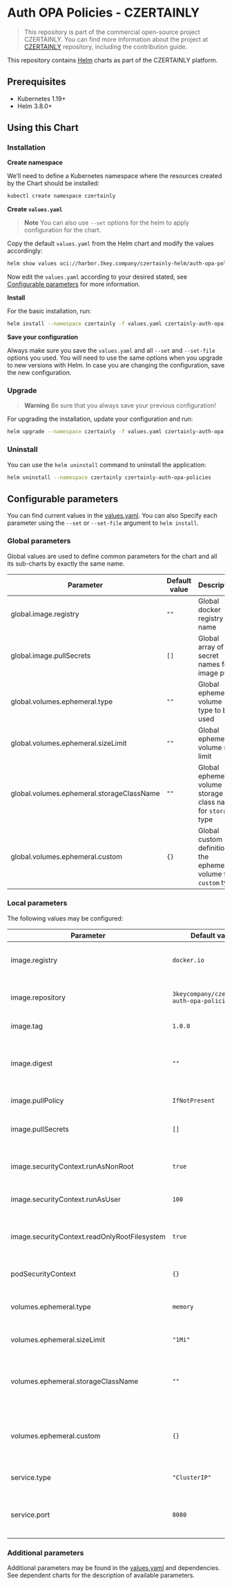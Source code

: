 # Auth OPA Policies - CZERTAINLY

> This repository is part of the commercial open-source project CZERTAINLY. You can find more information about the project at [CZERTAINLY](https://github.com/3KeyCompany/CZERTAINLY) repository, including the contribution guide.

This repository contains [Helm](https://helm.sh/) charts as part of the CZERTAINLY platform.

## Prerequisites
- Kubernetes 1.19+
- Helm 3.8.0+

## Using this Chart

### Installation

**Create namespace**

We’ll need to define a Kubernetes namespace where the resources created by the Chart should be installed:
```bash
kubectl create namespace czertainly
```

**Create `values.yaml`**

> **Note**
> You can also use `--set` options for the helm to apply configuration for the chart.

Copy the default `values.yaml` from the Helm chart and modify the values accordingly:
```bash
helm show values oci://harbor.3key.company/czertainly-helm/auth-opa-policies > values.yaml
```
Now edit the `values.yaml` according to your desired stated, see [Configurable parameters](#configurable-parameters) for more information.

**Install**

For the basic installation, run:
```bash
helm install --namespace czertainly -f values.yaml czertainly-auth-opa-policies oci://harbor.3key.company/czertainly-helm/auth-opa-policies
```

**Save your configuration**

Always make sure you save the `values.yaml` and all `--set` and `--set-file` options you used. You will need to use the same options when you upgrade to new versions with Helm. In case you are changing the configuration, save the new configuration.

### Upgrade

> **Warning**
> Be sure that you always save your previous configuration!

For upgrading the installation, update your configuration and run:
```bash
helm upgrade --namespace czertainly -f values.yaml czertainly-auth-opa-policies oci://harbor.3key.company/czertainly-helm/auth-opa-policies
```

### Uninstall

You can use the `helm uninstall` command to uninstall the application:
```bash
helm uninstall --namespace czertainly czertainly-auth-opa-policies
```

## Configurable parameters

You can find current values in the [values.yaml](values.yaml).
You can also Specify each parameter using the `--set` or `--set-file` argument to `helm install`.

### Global parameters

Global values are used to define common parameters for the chart and all its sub-charts by exactly the same name.

| Parameter                                 | Default value | Description                                                        |
|-------------------------------------------|---------------|--------------------------------------------------------------------|
| global.image.registry                     | `""`          | Global docker registry name                                        |
| global.image.pullSecrets                  | `[]`          | Global array of secret names for image pull                        |
| global.volumes.ephemeral.type             | `""`          | Global ephemeral volume type to be used                            |
| global.volumes.ephemeral.sizeLimit        | `""`          | Global ephemeral volume size limit                                 |
| global.volumes.ephemeral.storageClassName | `""`          | Global ephemeral volume storage class name for `storage` type      |
| global.volumes.ephemeral.custom           | `{}`          | Global custom definition of the ephemeral volume for `custom` type |

### Local parameters

The following values may be configured:

| Parameter                                    | Default value                              | Description                                                 |
|----------------------------------------------|--------------------------------------------|-------------------------------------------------------------|
| image.registry                               | `docker.io`                                | Docker registry name for the image                          |
| image.repository                             | `3keycompany/czertainly-auth-opa-policies` | Docker image repository name                                |
| image.tag                                    | `1.0.0`                                    | Docker image tag                                            |
| image.digest                                 | `""`                                       | Docker image digest, will override tag if specified         |
| image.pullPolicy                             | `IfNotPresent`                             | Image pull policy                                           |
| image.pullSecrets                            | `[]`                                       | Array of secret names for image pull                        |
| image.securityContext.runAsNonRoot           | `true`                                     | Run the container as non-root user                          |
| image.securityContext.runAsUser              | `100`                                      | User ID for the container                                   |
| image.securityContext.readOnlyRootFilesystem | `true`                                     | Run the container with read-only root filesystem            |
| podSecurityContext                           | `{}`                                       | Pod security context                                        |
| volumes.ephemeral.type                       | `memory`                                   | Ephemeral volume type to be used                            |
| volumes.ephemeral.sizeLimit                  | `"1Mi"`                                    | Ephemeral volume size limit                                 |
| volumes.ephemeral.storageClassName           | `""`                                       | Ephemeral volume storage class name for `storage` type      |
| volumes.ephemeral.custom                     | `{}`                                       | Custom definition of the ephemeral volume for `custom` type |
| service.type                                 | `"ClusterIP"`                              | Type of the service that is exposed                         |
| service.port                                 | `8080`                                     | Port number of the exposed service                          |

### Additional parameters

Additional parameters may be found in the [values.yaml](values.yaml) and dependencies.
See dependent charts for the description of available parameters.